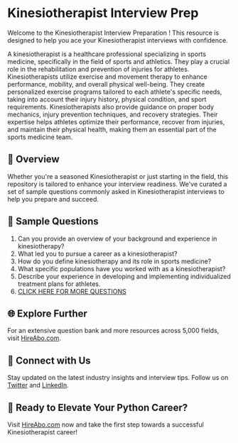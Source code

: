 # Kinesiotherapist Interview Prep

Welcome to the Kinesiotherapist Interview Preparation ! This resource is designed to help you ace your Kinesiotherapist interviews with confidence.

A kinesiotherapist is a healthcare professional specializing in sports medicine, specifically in the field of sports and athletics. They play a crucial role in the rehabilitation and prevention of injuries for athletes. Kinesiotherapists utilize exercise and movement therapy to enhance performance, mobility, and overall physical well-being. They create personalized exercise programs tailored to each athlete's specific needs, taking into account their injury history, physical condition, and sport requirements. Kinesiotherapists also provide guidance on proper body mechanics, injury prevention techniques, and recovery strategies. Their expertise helps athletes optimize their performance, recover from injuries, and maintain their physical health, making them an essential part of the sports medicine team.

## 🚀 Overview

Whether you're a seasoned Kinesiotherapist or just starting in the field, this repository is tailored to enhance your interview readiness. We've curated a set of sample questions commonly asked in Kinesiotherapist interviews to help you prepare and succeed.

## 📝 Sample Questions

1. Can you provide an overview of your background and experience in kinesiotherapy?
2. What led you to pursue a career as a kinesiotherapist?
3. How do you define kinesiotherapy and its role in sports medicine?
4. What specific populations have you worked with as a kinesiotherapist?
5. Describe your experience in developing and implementing individualized treatment plans for athletes.
6. [CLICK HERE FOR MORE QUESTIONS](https://hireabo.com/job/15_1_14/Kinesiotherapist)

## 🌐 Explore Further

For an extensive question bank and more resources across 5,000 fields, visit [HireAbo.com](https://www.hireabo.com).

## 📱 Connect with Us

Stay updated on the latest industry insights and interview tips. Follow us on [Twitter](https://twitter.com/hireabo) and [LinkedIn](https://www.linkedin.com/in/hire-abo-3609972a8/).

## 🚀 Ready to Elevate Your Python Career?

Visit [HireAbo.com](https://www.hireabo.com) now and take the first step towards a successful Kinesiotherapist career!
